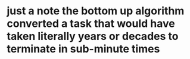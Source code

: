 # just a note the bottom up algorithm converted a task that would have taken literally years or decades to terminate in sub-minute times
